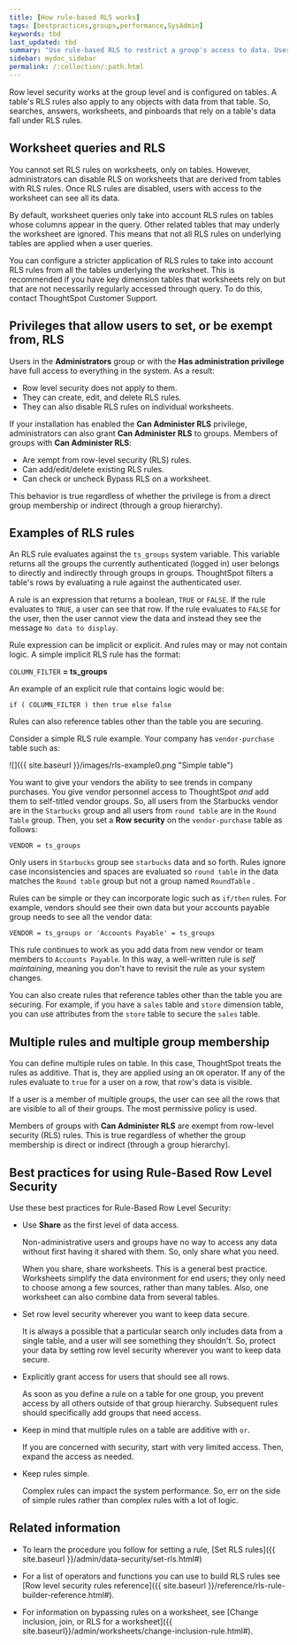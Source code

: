 ```yaml
---
title: [How rule-based RLS works]
tags: [bestpractices,groups,performance,SysAdmin]
keywords: tbd
last_updated: tbd
summary: "Use rule-based RLS to restrict a group's access to data. Users see only accessible row data."
sidebar: mydoc_sidebar
permalink: /:collection/:path.html
---
```

Row level security works at the group level and is configured on tables. A
table's RLS rules also apply to any objects with data from that table. So,
searches, answers, worksheets, and pinboards that rely on a table's data fall
under RLS rules.


## Worksheet queries and RLS

You cannot set RLS rules on worksheets, only on tables. However, administrators
can disable RLS on worksheets that are derived from tables with RLS rules. Once
RLS rules are disabled, users with access to the worksheet can see all its data.

By default, worksheet queries only take into account RLS rules on tables whose
columns appear in the query. Other related tables that may underly the worksheet
are ignored. This means that not all RLS rules on underlying tables are applied
when a user queries.

You can configure a stricter application of RLS rules to take into account RLS
rules from all the tables underlying the worksheet. This is recommended if you
have key dimension tables that worksheets rely on but that are not necessarily
regularly accessed through query. To do this, contact ThoughtSpot Customer
Support.

## Privileges that allow users to set, or be exempt from, RLS

Users in the **Administrators** group or with the **Has administration
privilege** have full access to everything in the system. As a result:

* Row level security does not apply to them.
* They can create, edit, and delete RLS rules.
* They can also disable RLS rules on individual worksheets.

If your installation has enabled the **Can Administer RLS** privilege,
administrators can also grant **Can Administer RLS** to groups. Members of
groups with **Can Administer RLS**:

* Are xempt from row-level security (RLS) rules.
* Can add/edit/delete existing RLS rules.
* Can check or uncheck Bypass RLS on a worksheet.

This behavior is true regardless of whether the privilege is from a direct group
membership or indirect (through a group hierarchy).

## Examples of RLS rules

An RLS rule evaluates against the `ts_groups` system variable. This variable
returns all the groups the currently authenticated (logged in) user belongs to
directly and indirectly through groups in groups. ThoughtSpot filters a table's
rows by evaluating a rule against the authenticated user.

A rule is an expression that returns a boolean, `TRUE` or `FALSE`. If the rule
evaluates to `TRUE`, a user can see that row. If the rule evaluates to `FALSE`
for the user, then the user cannot view the data and instead they see the
message `No data to display`.

Rule expression can be implicit or explicit. And rules may or may not contain
logic. A simple implicit RLS rule has the format:

`COLUMN_FILTER` **= ts_groups**

An example of an explicit rule that contains logic would be:

`if ( COLUMN_FILTER ) then true else false`

Rules can also reference tables other than the table you are securing.

Consider a simple RLS rule example. Your company has `vendor-purchase` table
such as:

 ![]({{ site.baseurl }}/images/rls-example0.png "Simple table")

You want to give your vendors the ability to see trends in company
purchases. You give vendor personnel access to ThoughtSpot _and_ add them to
self-titled vendor groups. So, all users from the Starbucks vendor are in the
`Starbucks` group and all users from `round table` are in the `Round Table` group.
Then, you set a **Row security** on the `vendor-purchase` table as follows:

 `VENDOR = ts_groups`

Only users in `Starbucks` group see `starbucks` data and so forth. Rules ignore
case inconsistencies and spaces are evaluated so `round table` in the data
matches the `Round table` group but not a group named `RoundTable` .

Rules can be simple or they can incorporate logic such as `if/then` rules. For
example, vendors should see their own data but your accounts payable group needs
to see all the vendor data:

`VENDOR = ts_groups or 'Accounts Payable' = ts_groups `

This rule continues to work as you add data from new vendor or team members to
`Accounts Payable`. In this way, a well-written rule is _self maintaining_,
meaning you don't have to revisit the rule as your system changes.

You can also create rules that reference tables other than the table you are
securing. For example, if you have a `sales` table and `store` dimension table, you
can use attributes from the `store` table to secure the `sales` table.

## Multiple rules and multiple group membership

You can define multiple rules on table.  In this case, ThoughtSpot treats the
rules as additive. That is, they are applied using an `OR` operator. If any of
the rules evaluate to `true` for a user on a row, that row's data is visible.

If a user is a member of multiple groups, the user can see all the rows that are
visible to all of their groups. The most permissive policy is used.

Members of groups with **Can Administer RLS** are exempt from row-level security
(RLS) rules.  This is true regardless of whether the group membership is direct
or indirect (through a group hierarchy).

## Best practices for using Rule-Based Row Level Security

Use these best practices for Rule-Based Row Level Security:

-  Use **Share** as the first level of data access.

   Non-administrative users and groups have no way to access any data without
   first having it shared with them. So, only share what you need.

   When you share, share worksheets. This is a general best practice.
   Worksheets simplify the data environment for end users; they only need to
   choose among a few sources, rather than many tables. Also, one worksheet can
   also  combine data from several tables.

-  Set row level security wherever you want to keep data secure.

    It is always a possible that a particular search only includes data from a
    single table, and a user will see something they shouldn't. So, protect your
    data by setting row level security wherever you want to keep data secure.

- Explicitly grant access for users that should see all rows.

    As soon as you define a rule on a table for one group, you prevent access by
    all others outside of that group hierarchy. Subsequent rules should
    specifically add groups that need access.

- Keep in mind that multiple rules on a table are additive with `or`.

  If you are concerned with security, start with very limited access. Then,
  expand the access as needed.

- Keep rules simple.

  Complex rules can impact the system performance. So, err on the side of
  simple rules rather than complex rules with a lot of logic.


## Related information

* To learn the procedure you follow for setting a rule, [Set RLS rules]({{ site.baseurl }}/admin/data-security/set-rls.html#)

* For a list of operators and functions you can use to build RLS rules see
[Row level security rules reference]({{ site.baseurl
}}/reference/rls-rule-builder-reference.html#).

* For information on bypassing rules on a worksheet, see [Change inclusion, join,
or RLS for a worksheet]({{
site.baseurl}}/admin/worksheets/change-inclusion-rule.html#).
